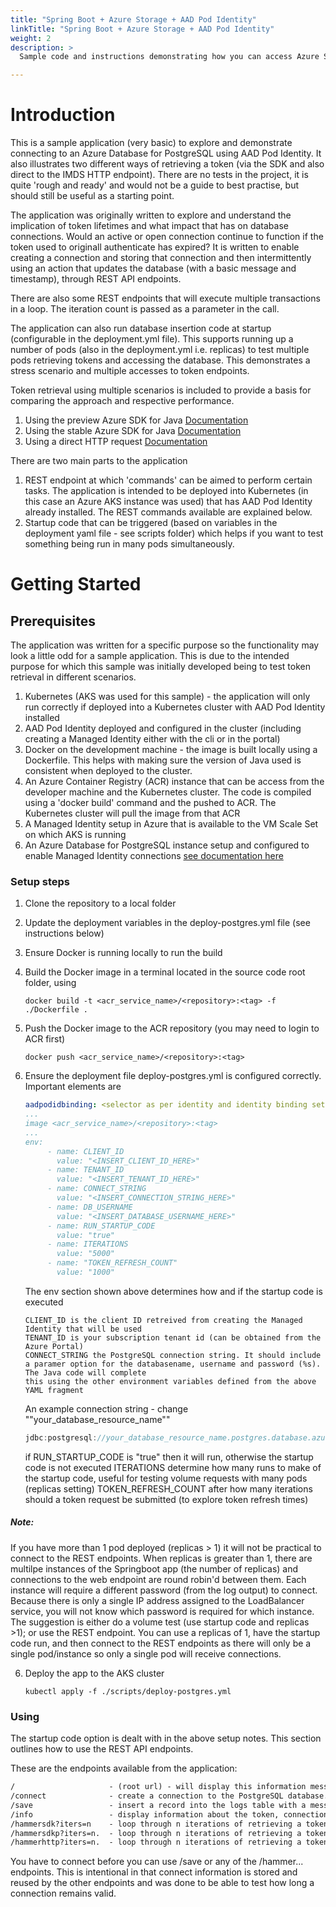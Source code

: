 ```yaml
---
title: "Spring Boot + Azure Storage + AAD Pod Identity"
linkTitle: "Spring Boot + Azure Storage + AAD Pod Identity"
weight: 2
description: >
  Sample code and instructions demonstrating how you can access Azure Storage using a user-assigned identity with the aid of AAD Pod Identity from a spring boot application.

---
```


# Introduction

This is a sample application (very basic) to explore and demonstrate connecting to an Azure Database for PostgreSQL using AAD Pod Identity. It also illustrates two different ways of retrieving a token (via the SDK and also direct to the IMDS HTTP endpoint). There are no tests in the project, it is quite 'rough and ready' and would not be a guide to best practise, but should still be useful as a starting point.

The application was originally written to explore and understand the implication of token lifetimes and what impact that has on database connections. Would an active or open connection continue to function if the token used to originall authenticate has expired? It is written to enable creating a connection and storing that connection and then intermittently using an action that updates the database (with a basic message and timestamp), through REST API endpoints.

There are also some REST endpoints that will execute multiple transactions in a loop. The iteration count is passed as a parameter in the call.

The application can also run database insertion code at startup (configurable in the deployment.yml file). This supports running up a number of pods (also in the deployment.yml i.e. replicas) to test multiple pods retrieving tokens and accessing the database. This demonstrates a stress scenario and multiple accesses to token endpoints.

Token retrieval using multiple scenarios is included to provide a basis for comparing the approach and respective performance.

1. Using the preview Azure SDK for Java [Documentation](https://azuresdkdocs.blob.core.windows.net/$web/java/azure-authentication-msi-token-provider/1.1.0-preview.1/index.html)
2. Using the stable Azure SDK for Java [Documentation](https://docs.microsoft.com/en-us/azure/developer/java/)
3. Using a direct HTTP request [Documentation](https://docs.microsoft.com/en-us/azure/active-directory/managed-identities-azure-resources/how-to-use-vm-token#get-a-token-using-java)

There are two main parts to the application

1. REST endpoint at which 'commands' can be aimed to perform certain tasks. The application is intended to be deployed into Kubernetes (in this case an Azure AKS instance was used) that has AAD Pod Identity already installed. The REST commands available are explained below.
2. Startup code that can be triggered (based on variables in the deployment yaml file - see scripts folder) which helps if you want to test something being run in many pods simultaneously.

# Getting Started

## Prerequisites

The application was written for a specific purpose so the functionality may look a little odd for a sample application. This is due to the intended purpose for which this sample was initially developed being to test token retrieval in different scenarios.

1. Kubernetes (AKS was used for this sample) - the application will only run correctly if deployed into a Kubernetes cluster with AAD Pod Identity installed
2. AAD Pod Identity deployed and configured in the cluster (including creating a Managed Identity either with the cli or in the portal)
3. Docker on the development machine - the image is built locally using a Dockerfile. This helps with making sure the version of Java used is consistent when deployed to the cluster.
4. An Azure Container Registry (ACR) instance that can be access from the developer machine and the Kubernetes cluster. The code is compiled using a 'docker build' command and the pushed to ACR. The Kubernetes cluster will pull the image from that ACR
5. A Managed Identity setup in Azure that is available to the VM Scale Set on which AKS is running
6. An Azure Database for PostgreSQL instance setup and configured to enable Managed Identity connections [see documentation here](https://docs.microsoft.com/en-us/azure/postgresql/howto-connect-with-managed-identity)

### Setup steps

1. Clone the repository to a local folder

2. Update the deployment variables in the deploy-postgres.yml file (see instructions below)

3. Ensure Docker is running locally to run the build

4. Build the Docker image in a terminal located in the source code root folder, using
   
   ```
   docker build -t <acr_service_name>/<repository>:<tag> -f ./Dockerfile .
   ```

5. Push the Docker image to the ACR repository (you may need to login to ACR first)
   
   ```
   docker push <acr_service_name>/<repository>:<tag>
   ```

6. Ensure the deployment file deploy-postgres.yml is configured correctly.
   Important elements are
   
   ```yml
   aadpodidbinding: <selector as per identity and identity binding setup>
   ...
   image <acr_service_name>/<repository>:<tag> 
   ...
   env:
        - name: CLIENT_ID
          value: "<INSERT_CLIENT_ID_HERE>"
        - name: TENANT_ID
          value: "<INSERT_TENANT_ID_HERE>"
        - name: CONNECT_STRING
          value: "<INSERT_CONNECTION_STRING_HERE>"
        - name: DB_USERNAME
          value: "<INSERT_DATABASE_USERNAME_HERE>"
        - name: RUN_STARTUP_CODE
          value: "true"
        - name: ITERATIONS
          value: "5000"
        - name: "TOKEN_REFRESH_COUNT"
          value: "1000"
   ```
   
   The env section shown above determines how and if the startup code is executed
   
   ```textile
   CLIENT_ID is the client ID retreived from creating the Managed Identity that will be used
   TENANT_ID is your subscription tenant id (can be obtained from the Azure Portal)
   CONNECT_STRING the PostgreSQL connection string. It should include a paramer option for the databasename, username and password (%s). The Java code will complete 
   this using the other environment variables defined from the above YAML fragment
   ```
   
   An example connection string - change ""your_database_resource_name""
   
   ```java
   jdbc:postgresql://your_database_resource_name.postgres.database.azure.com:5432/%s?user=%s&password=%s&sslmode=require
   ```
   
   if RUN_STARTUP_CODE is "true" then it will run, otherwise the startup code is not executed
   ITERATIONS determine how many runs to make of the startup code, useful for testing volume requests with many pods (replicas setting)
   TOKEN_REFRESH_COUNT after how many iterations should a token request be submitted (to explore token refresh times)

##### Note:

If you have more than 1 pod deployed (replicas > 1) it will not be practical to connect to the REST endpoints. When replicas is greater than 1, there are multilpe instances of the Springboot app (the number of replicas) and connections to the web endpoint are round robin'd between them. Each instance will require a different password (from the log output) to connect. Because there is only a single IP address assigned to the LoadBalancer service, you will not know which password is required for which instance. The suggestion is either do a volume test (use startup code and replicas >1); or use the REST endpoint. You can use a replicas of 1, have the startup code run, and then connect to the REST endpoints as there will only be a single pod/instance so only a single pod will receive connections.

6. Deploy the app to the AKS cluster
   
   ```
   kubectl apply -f ./scripts/deploy-postgres.yml
   ```

### Using

The startup code option is dealt with in the above setup notes. This section outlines how to use the REST API endpoints.

These are the endpoints available from the application:

```html
/                     - (root url) - will display this information message in the browser
/connect              - create a connection to the PostgreSQL database. It is kept open indefinitely
/save                 - insert a record into the logs table with a message and timestamp (UTC) of the operation
/info                 - display information about the token, connection and last update time (UTC)
/hammersdk?iters=n    - loop through n iterations of retrieving a token using stable Azure Java SDK
/hammersdkp?iters=n.  - loop through n iterations of retrieving a token using  preview 1.10 Azure Java SDK
/hammerhttp?iters=n.  - loop through n iterations of retrieving a token using a direct HTTP connection
```

You have to connect before you can use /save or any of the /hammer... endpoints. This is intentional in that connect information is stored and reused by the other endpoints and was done to be able to test how long a connection remains valid.

